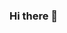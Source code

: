 ### Hi there 👋

<!--
**Neashae/Neashae** is a ✨ _special_ ✨ repository because its `README.md` (this file) appears on your GitHub profile.

Here are some ideas to get you started:

- 🔭 I’m currently working on ...  learning how to code and build websites
- 🌱 I’m currently learning ... app academy course web developer
- 👯 I’m looking to collaborate on ... building a website
- 🤔 I’m looking for help with ... developing my eniroment 
- 💬 Ask me about ... Anything, just be respectful
- ⚡ Fun fact: ... I'm a mom 
-->
